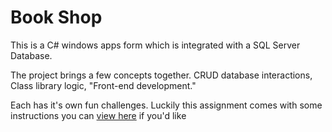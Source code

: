 # Book Shop

This is a C# windows apps form which is integrated with a SQL Server Database.


The project brings a few concepts together. CRUD database interactions, Class library logic, "Front-end development." 

Each has it's own fun challenges. Luckily this assignment comes with some instructions you can [view here](./CPW-115_Final.pdf) if you'd like
